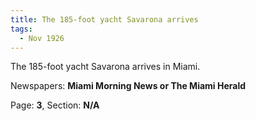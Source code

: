 ```yaml
---  
title: The 185-foot yacht Savarona arrives  
tags:  
  - Nov 1926  
---  
```

  
The 185-foot yacht Savarona arrives in Miami.  
  
Newspapers: **Miami Morning News or The Miami Herald**  
  
Page: **3**, Section: **N/A** 
